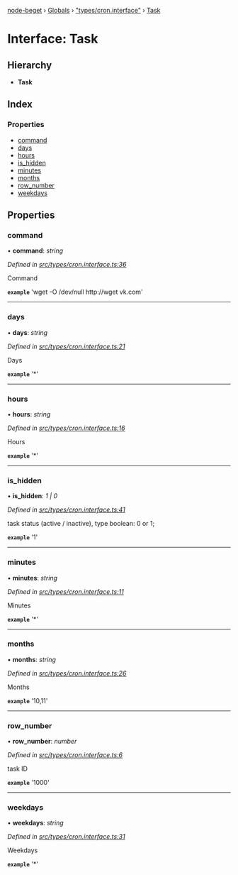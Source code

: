 [node-beget](../README.md) › [Globals](../globals.md) › ["types/cron.interface"](../modules/_types_cron_interface_.md) › [Task](_types_cron_interface_.task.md)

# Interface: Task

## Hierarchy

* **Task**

## Index

### Properties

* [command](_types_cron_interface_.task.md#command)
* [days](_types_cron_interface_.task.md#days)
* [hours](_types_cron_interface_.task.md#hours)
* [is_hidden](_types_cron_interface_.task.md#is_hidden)
* [minutes](_types_cron_interface_.task.md#minutes)
* [months](_types_cron_interface_.task.md#months)
* [row_number](_types_cron_interface_.task.md#row_number)
* [weekdays](_types_cron_interface_.task.md#weekdays)

## Properties

###  command

• **command**: *string*

*Defined in [src/types/cron.interface.ts:36](https://github.com/olehcambel/node-beget/blob/9994d31/src/types/cron.interface.ts#L36)*

Command

**`example`** 'wget -O /dev/null http://wget vk.com'

___

###  days

• **days**: *string*

*Defined in [src/types/cron.interface.ts:21](https://github.com/olehcambel/node-beget/blob/9994d31/src/types/cron.interface.ts#L21)*

Days

**`example`** '*'

___

###  hours

• **hours**: *string*

*Defined in [src/types/cron.interface.ts:16](https://github.com/olehcambel/node-beget/blob/9994d31/src/types/cron.interface.ts#L16)*

Hours

**`example`** '*'

___

###  is_hidden

• **is_hidden**: *1 | 0*

*Defined in [src/types/cron.interface.ts:41](https://github.com/olehcambel/node-beget/blob/9994d31/src/types/cron.interface.ts#L41)*

task status (active / inactive), type boolean: 0 or 1;

**`example`** '1'

___

###  minutes

• **minutes**: *string*

*Defined in [src/types/cron.interface.ts:11](https://github.com/olehcambel/node-beget/blob/9994d31/src/types/cron.interface.ts#L11)*

Minutes

**`example`** '*'

___

###  months

• **months**: *string*

*Defined in [src/types/cron.interface.ts:26](https://github.com/olehcambel/node-beget/blob/9994d31/src/types/cron.interface.ts#L26)*

Months

**`example`** '10,11'

___

###  row_number

• **row_number**: *number*

*Defined in [src/types/cron.interface.ts:6](https://github.com/olehcambel/node-beget/blob/9994d31/src/types/cron.interface.ts#L6)*

task ID

**`example`** '1000'

___

###  weekdays

• **weekdays**: *string*

*Defined in [src/types/cron.interface.ts:31](https://github.com/olehcambel/node-beget/blob/9994d31/src/types/cron.interface.ts#L31)*

Weekdays

**`example`** '*'
